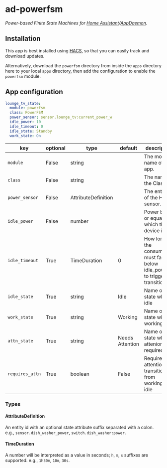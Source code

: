 # ad-powerfsm

_Power-based Finite State Machines for [Home Assistant](https://www.home-assistant.io/)/[AppDaemon](https://www.home-assistant.io/docs/ecosystem/appdaemon/)._

## Installation

This app is best installed using [HACS](https://github.com/custom-components/hacs), so that you can easily track and download updates.

Alternatively, download the `powerfsm` directory from inside the `apps` directory here to your local `apps` directory, then add the configuration to enable the `powerfsm` module.

## App configuration

```yaml
lounge_tv_state:
  module: powerfsm
  class: PowerFSM
  power_sensor: sensor.lounge_tv:current_power_w
  idle_power: 10
  idle_timeout: 0
  idle_state: Standby
  work_state: On
```

key | optional | type | default | description
-- | -- | -- | -- | --
`module` | False | string | | The module name of the app.
`class` | False | string | | The name of the Class.
`power_sensor` | False | AttributeDefinition | | The entity_id of the HACS sensor.
`idle_power` | False | number | | Power below or equal to which the device is idle
`idle_timeout` | True | TimeDuration | 0 | How long the consumption must fall below idle_power to trigger a transition
`idle_state` | True | string | Idle | Name of the state when idle
`work_state` | True | string | Working | Name of the state when working
`attn_state` | True | string | Needs Attention | Name of the state when attenion is required
`requires_attn` | True | boolean | False | Requires attention to transition from working to idle

### Types

#### AttributeDefinition

An entity id with an optional state attribute suffix separated with a colon. e.g., `sensor.dish_washer_power`, `switch.dish_washer:power`.

#### TimeDuration

A number will be interpreted as a value in seconds; `h`, `m`, `s` suffixes are supported. e.g., `1h30m`, `10m`, `30s`.
